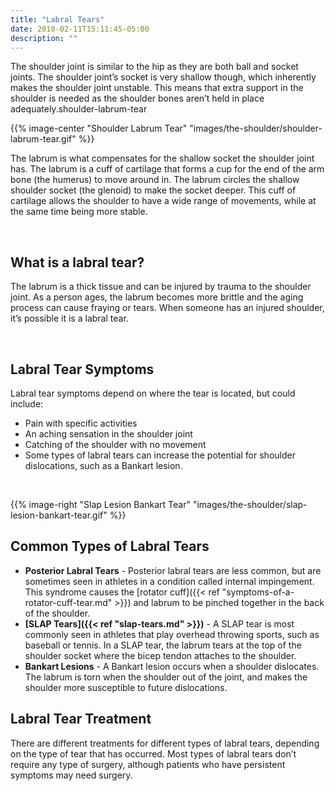 ```yaml
---
title: "Labral Tears"
date: 2018-02-11T15:11:45-05:00
description: ""
---
```


The shoulder joint is similar to the hip as they are both ball and socket joints. The 
shoulder joint’s socket is very shallow though, which inherently makes the shoulder joint 
unstable. This means that extra support in the shoulder is needed as the shoulder bones 
aren’t held in place adequately.shoulder-labrum-tear

{{% image-center "Shoulder Labrum Tear" "images/the-shoulder/shoulder-labrum-tear.gif" %}}

The labrum is what compensates for the shallow socket the shoulder joint has. The labrum is 
a cuff of cartilage that forms a cup for the end of the arm bone (the humerus) to move 
around in. The labrum circles the shallow shoulder socket (the glenoid) to make the socket 
deeper. This cuff of cartilage allows the shoulder to have a wide range of movements, while 
at the same time being more stable.

<br>

## What is a labral tear?
The labrum is a thick tissue and can be injured by trauma to the shoulder joint. As a person 
ages, the labrum becomes more brittle and the aging process can cause fraying or tears. When 
someone has an injured shoulder, it’s possible it is a labral tear.

<br>

## Labral Tear Symptoms
Labral tear symptoms depend on where the tear is located, but could include:
* Pain with specific activities
* An aching sensation in the shoulder joint
* Catching of the shoulder with no movement
* Some types of labral tears can increase the potential for shoulder dislocations, such as a Bankart lesion.

<br>

{{% image-right "Slap Lesion Bankart Tear" "images/the-shoulder/slap-lesion-bankart-tear.gif" %}}

## Common Types of Labral Tears

* **Posterior Labral Tears** - Posterior labral tears are less common, but are sometimes seen in athletes in a condition called internal impingement. This syndrome causes the [rotator cuff]({{< ref "symptoms-of-a-rotator-cuff-tear.md" >}}) and labrum to be pinched together in the back of the shoulder.
* **[SLAP Tears]({{< ref "slap-tears.md" >}})** - A SLAP tear is most commonly seen in athletes that play overhead throwing sports, such as baseball or tennis. In a SLAP tear, the labrum tears at the top of the shoulder socket where the bicep tendon attaches to the shoulder.
* **Bankart Lesions** - A Bankart lesion occurs when a shoulder dislocates. The labrum is torn when the shoulder out of the joint, and makes the shoulder more susceptible to future dislocations.

## Labral Tear Treatment
There are different treatments for different types of labral tears, depending on the type of 
tear that has occurred. Most types of labral tears don’t require any type of surgery, 
although patients who have persistent symptoms may need surgery.
